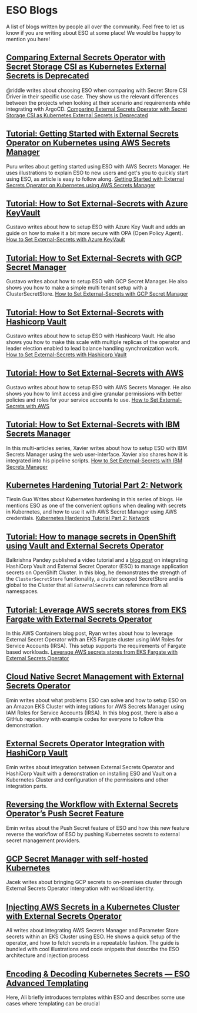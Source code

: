 # ESO Blogs

A list of blogs written by people all over the community. Feel free to let us know if you are writing about ESO at some place! We would be happy to mention you here!

## [Comparing External Secrets Operator with Secret Storage CSI as Kubernetes External Secrets is Deprecated](https://mixi-developers.mixi.co.jp/compare-eso-with-secret-csi-402bf37f20bc)

@riddle writes about choosing ESO when comparing with Secret Store CSI Driver in their specific use case. They show us the relevant differences between the projects when looking at their scenario and requirements while integrating with ArgoCD. [Comparing External Secrets Operator with Secret Storage CSI as Kubernetes External Secrets is Deprecated](https://mixi-developers.mixi.co.jp/compare-eso-with-secret-csi-402bf37f20bc)

## [Tutorial: Getting Started with External Secrets Operator on Kubernetes using AWS Secrets Manager](https://ptuladhar3.medium.com/getting-started-with-external-secrets-operator-on-kubernetes-using-aws-secrets-manager-6dc403d9630c)

Puru writes about getting started using ESO with AWS Secrets Manager. He uses illustrations to explain ESO to new users and get's you to quickly start using ESO, as article is easy to follow along. [Getting Started with External Secrets Operator on Kubernetes using AWS Secrets Manager](https://ptuladhar3.medium.com/getting-started-with-external-secrets-operator-on-kubernetes-using-aws-secrets-manager-6dc403d9630c)

## [Tutorial: How to Set External-Secrets with Azure KeyVault](https://blog.container-solutions.com/tutorial-external-secrets-with-azure-keyvault)

Gustavo writes about how to setup ESO with Azure Key Vault and adds an guide on how to make it a bit more secure with OPA (Open Policy Agent). [How to Set External-Secrets with Azure KeyVault](https://blog.container-solutions.com/tutorial-external-secrets-with-azure-keyvault)

## [Tutorial: How to Set External-Secrets with GCP Secret Manager](https://blog.container-solutions.com/tutorial-how-to-set-external-secrets-with-gcp-secret-manager)

Gustavo writes about how to setup ESO with GCP Secret Manager. He also shows you how to make a simple multi tenant setup with a ClusterSecretStore. [How to Set External-Secrets with GCP Secret Manager](https://blog.container-solutions.com/tutorial-how-to-set-external-secrets-with-gcp-secret-manager)

## [Tutorial: How to Set External-Secrets with Hashicorp Vault](https://blog.container-solutions.com/tutorialexternal-secrets-with-hashicorp-vault)

Gustavo writes about how to setup ESO with Hashicorp Vault. He also shows you how to make this scale with multiple replicas of the operator and leader election enabled to lead balance handling synchronization work. [How to Set External-Secrets with Hashicorp Vault](https://blog.container-solutions.com/tutorialexternal-secrets-with-hashicorp-vault)

## [Tutorial: How to Set External-Secrets with AWS](https://blog.container-solutions.com/tutorial-how-to-set-external-secrets-with-aws)

Gustavo writes about how to setup ESO with AWS Secrets Manager. He also shows you how to limit access and give granular permissions with better policies and roles for your service accounts to use. [How to Set External-Secrets with AWS](https://blog.container-solutions.com/tutorial-how-to-set-external-secrets-with-aws)

## [Tutorial: How to Set External-Secrets with IBM Secrets Manager](https://0x58.medium.com/ibm-cloud-secrets-manager-and-the-external-secrets-operator-1c94234993b6)

In this multi-articles series, Xavier writes about how to setup ESO with IBM Secrets Manager using the web user-interface. Xavier also shares how it is integrated into his pipeline scripts. [How to Set External-Secrets with IBM Secrets Manager](https://0x58.medium.com/ibm-cloud-secrets-manager-and-the-external-secrets-operator-1c94234993b6)


## [Kubernetes Hardening Tutorial Part 2: Network](https://blog.gitguardian.com/kubernetes-tutorial-part-2-network/)

Tiexin Guo Writes about Kubernetes hardening in this series of blogs. He mentions ESO as one of the convenient options when dealing with secrets in Kubernetes, and how to use it with AWS Secret Manager using AWS credentials. [Kubernetes Hardening Tutorial Part 2: Network](https://blog.gitguardian.com/kubernetes-tutorial-part-2-network/)


## [Tutorial: How to manage secrets in OpenShift using Vault and External Secrets Operator](https://youtu.be/N7njTq6TSx8)

Balkrishna Pandey published a video tutorial and a [blog post](https://goglides.io/how-to-manage-secrets-in-openshift-using-vault-and-external-secrets/1164/) on integrating HashiCorp Vault and External Secret Operator (ESO) to manage application secrets on OpenShift Cluster. In this blog, he demonstrates the strength of the `ClusterSecretStore` functionality, a cluster scoped SecretStore and is global to the Cluster that all `ExternalSecrets` can reference from all namespaces.

## [Tutorial: Leverage AWS secrets stores from EKS Fargate with External Secrets Operator](https://aws.amazon.com/blogs/containers/leverage-aws-secrets-stores-from-eks-fargate-with-external-secrets-operator/)

In this AWS Containers blog post, Ryan writes about how to leverage External Secret Operator with an EKS Fargate cluster using IAM Roles for Service Accounts (IRSA). This setup supports the requirements of Fargate based workloads. [Leverage AWS secrets stores from EKS Fargate with External Secrets Operator](https://aws.amazon.com/blogs/containers/leverage-aws-secrets-stores-from-eks-fargate-with-external-secrets-operator/)

## [Cloud Native Secret Management with External Secrets Operator](https://eminalemdar.medium.com/cloud-native-secret-management-with-external-secrets-operator-2912f41f9c49)

Emin writes about what problems ESO can solve and how to setup ESO on an Amazon EKS Cluster with integrations for AWS Secrets Manager using IAM Roles for Service Accounts (IRSA). In this blog post, there is also a GitHub repository with example codes for everyone to follow this demonstration.

## [External Secrets Operator Integration with HashiCorp Vault](https://eminalemdar.medium.com/external-secrets-operator-integration-with-hashicorp-vault-aff3f956237b)

Emin writes about integration between External Secrets Operator and HashiCorp Vault with a demonstration on installing ESO and Vault on a Kubernetes Cluster and configuration of the permissions and other integration parts.

## [Reversing the Workflow with External Secrets Operator’s Push Secret Feature](https://medium.com/@eminalemdar/reversing-the-workflow-with-external-secrets-operators-push-secret-feature-f2a64f3db748)

Emin writes about the Push Secret feature of ESO and how this new feature reverse the workflow of ESO by pushing Kubernetes secrets to external secret management providers.

## [GCP Secret Manager with self-hosted Kubernetes](https://medium.com/@jjlakis/gcp-secret-manager-with-self-hosted-kubernetes-db35d01d65f0)

Jacek writes about bringing GCP secrets to on-premises cluster through External Secrets Operator intergration with workload identity.

## [Injecting AWS Secrets in a Kubernetes Cluster with External Secrets Operator](https://blog.devops.dev/injecting-external-secrets-in-a-kubernetes-cluster-1e9bbe0f0d5b)

Ali writes about integrating AWS Secrets Manager and Parameter Store secrets within an EKS Cluster using ESO. He shows a quick setup of the operator, and how to fetch secrets in a repeatable fashion. The guide is bundled with cool illustrations and code snippets that describe the ESO architecture and injection process

## [Encoding & Decoding Kubernetes Secrets — ESO Advanced Templating](https://blog.devops.dev/encoding-decoding-kubernetes-secrets-externalsecrets-operator-826b9680df63)

Here, Ali briefly introduces templates within ESO and describes some use cases where templating can be crucial
